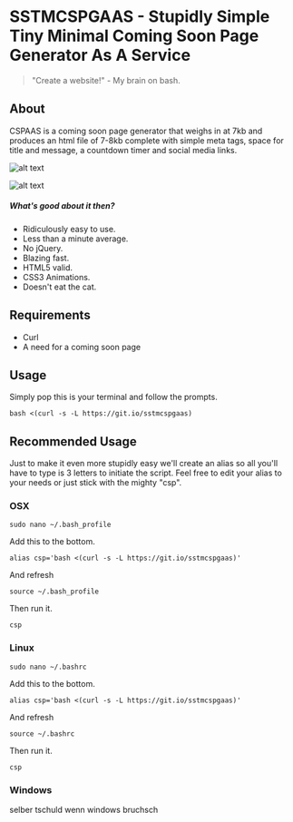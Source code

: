 # SSTMCSPGAAS - Stupidly Simple Tiny Minimal Coming Soon Page Generator As A Service

> "Create a website!" - My brain on bash.

## About

CSPAAS is a coming soon page generator that weighs in at 7kb and produces an html file of 7-8kb complete with simple meta tags, space for title and message, a countdown timer and social media links.

![alt text](https://raw.githubusercontent.com/impshum/SSTMCSPGAAS/examples/screenshot.jpg "The end result")

![alt text](https://raw.githubusercontent.com/impshum/SSTMCSPGAAS/examples/example.gif "Here we go")

##### What's good about it then?

- Ridiculously easy to use.
- Less than a minute average.
- No jQuery.
- Blazing fast.
- HTML5 valid.
- CSS3 Animations.
- Doesn't eat the cat.

## Requirements

- Curl
- A need for a coming soon page

## Usage

Simply pop this is your terminal and follow the prompts.

```
bash <(curl -s -L https://git.io/sstmcspgaas)
```

## Recommended Usage

Just to make it even more stupidly easy we'll create an alias so all you'll have to type is 3 letters to initiate the script. Feel free to edit your alias to your needs or just stick with the mighty "csp".

### OSX

```
sudo nano ~/.bash_profile
```

Add this to the bottom.

```
alias csp='bash <(curl -s -L https://git.io/sstmcspgaas)'
```

And refresh

```
source ~/.bash_profile
```

Then run it.

```
csp
```

### Linux

```
sudo nano ~/.bashrc
```

Add this to the bottom.

```
alias csp='bash <(curl -s -L https://git.io/sstmcspgaas)'
```

And refresh

```
source ~/.bashrc
```

Then run it.

```
csp
```

### Windows

selber tschuld wenn windows bruchsch
